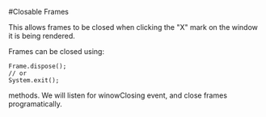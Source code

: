 #Closable Frames


This allows frames to be closed when clicking the "X" mark on the window it is being rendered.

Frames can be closed using:

    Frame.dispose();
    // or
    System.exit();

methods. We will listen for winowClosing event, and close frames programatically.